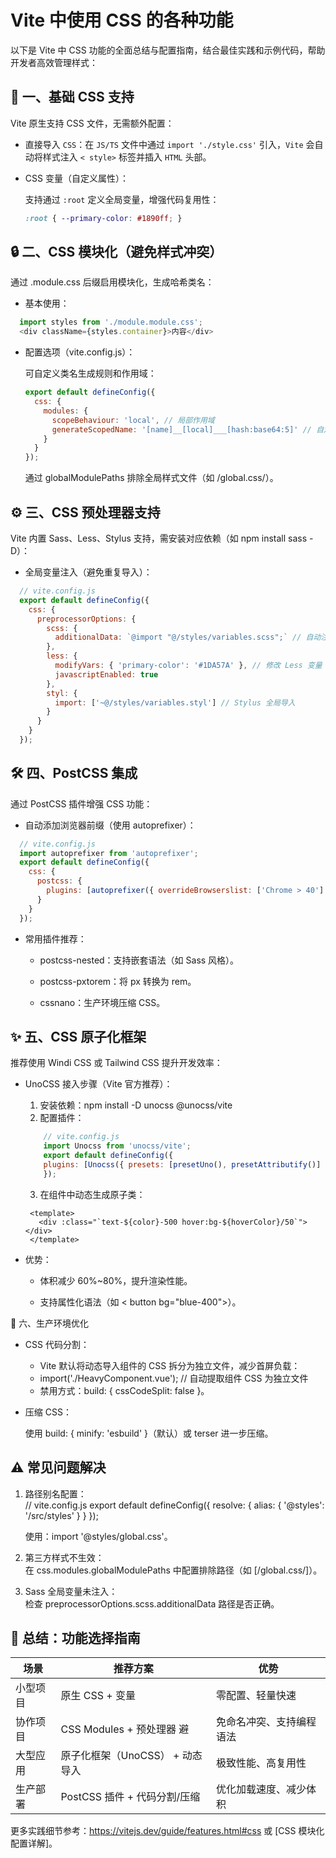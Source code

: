 # Vite 中使用 CSS 的各种功能
以下是 Vite 中 CSS 功能的全面总结与配置指南，结合最佳实践和示例代码，帮助开发者高效管理样式：

## 🎨 一、基础 CSS 支持

Vite 原生支持 CSS 文件，无需额外配置：

+ 直接导入 `CSS`：在 `JS/TS` 文件中通过 `import './style.css'` 引入，`Vite` 会自动将样式注入 `< style>` 标签并插入 `HTML` 头部。

+ CSS 变量（自定义属性）：  

  支持通过 `:root` 定义全局变量，增强代码复用性：
  ```css
  :root { --primary-color: #1890ff; }
  ```
  

## 🔒 二、CSS 模块化（避免样式冲突）

通过 .module.css 后缀启用模块化，生成哈希类名：

+ 基本使用：
```js
  import styles from './module.module.css';
  <div className={styles.container}>内容</div>
```
+ 配置选项（vite.config.js）：  

  可自定义类名生成规则和作用域：
  ```js
  export default defineConfig({
    css: {
      modules: {
        scopeBehaviour: 'local', // 局部作用域
        generateScopedName: '[name]__[local]___[hash:base64:5]' // 自定义命名格式
      }
    }
  });
  ```
  通过 globalModulePaths 排除全局样式文件（如 /global\.css/）。

## ⚙️ 三、CSS 预处理器支持

Vite 内置 Sass、Less、Stylus 支持，需安装对应依赖（如 npm install sass -D）：

+ 全局变量注入（避免重复导入）： 

```js
  // vite.config.js
  export default defineConfig({
    css: {
      preprocessorOptions: {
        scss: {
          additionalData: `@import "@/styles/variables.scss";` // 自动注入全局变量
        },
        less: {
          modifyVars: { 'primary-color': '#1DA57A' }, // 修改 Less 变量
          javascriptEnabled: true
        },
        styl: {
          import: ['~@/styles/variables.styl'] // Stylus 全局导入
        }
      }
    }
  });
  ```

## 🛠️ 四、PostCSS 集成

通过 PostCSS 插件增强 CSS 功能：

+ 自动添加浏览器前缀（使用 autoprefixer）：
```js
  // vite.config.js
  import autoprefixer from 'autoprefixer';
  export default defineConfig({
    css: {
      postcss: {
        plugins: [autoprefixer({ overrideBrowserslist: ['Chrome > 40'] })]
      }
    }
  });
 ``` 
+ 常用插件推荐：  

  + postcss-nested：支持嵌套语法（如 Sass 风格）。  

  + postcss-pxtorem：将 px 转换为 rem。  

  + cssnano：生产环境压缩 CSS。

## ✨ 五、CSS 原子化框架

推荐使用 Windi CSS 或 Tailwind CSS 提升开发效率：
+ UnoCSS 接入步骤（Vite 官方推荐）：

  1. 安装依赖：npm install -D unocss @unocss/vite  
  2. 配置插件：
    ```js
        // vite.config.js
        import Unocss from 'unocss/vite';
        export default defineConfig({
        plugins: [Unocss({ presets: [presetUno(), presetAttributify()] })]
        });
    ```
  3. 在组件中动态生成原子类：

    ```vue
     <template>
       <div :class="`text-${color}-500 hover:bg-${hoverColor}/50`"></div>
     </template>
    ```
+ 优势：  

  + 体积减少 60%~80%，提升渲染性能。  

  + 支持属性化语法（如 < button bg="blue-400">）。

🚀 六、生产环境优化

+ CSS 代码分割：  

  + Vite 默认将动态导入组件的 CSS 拆分为独立文件，减少首屏负载：
  + import('./HeavyComponent.vue'); // 自动提取组件 CSS 为独立文件
  + 禁用方式：build: { cssCodeSplit: false }。  
+ 压缩 CSS：  

  使用 build: { minify: 'esbuild' }（默认）或 terser 进一步压缩。

## ⚠️ 常见问题解决

1. 路径别名配置：  
   // vite.config.js
   export default defineConfig({
     resolve: { alias: { '@styles': '/src/styles' } }
   });
   
   使用：import '@styles/global.css'。  
2. 第三方样式不生效：  
   在 css.modules.globalModulePaths 中配置排除路径（如 [/global\.css/]）。  
3. Sass 全局变量未注入：  
   检查 preprocessorOptions.scss.additionalData 路径是否正确。

## 💎 总结：功能选择指南

|场景 |推荐方案 |优势|
|------------------|---------------|------------------|
|小型项目| 原生 CSS + 变量 |零配置、轻量快速|
|协作项目| CSS Modules + 预处理器 避|免命名冲突、支持编程语法|
|大型应用| 原子化框架（UnoCSS） + 动态导入 |极致性能、高复用性|
|生产部署| PostCSS 插件 + 代码分割/压缩 |优化加载速度、减少体积|

更多实践细节参考：https://vitejs.dev/guide/features.html#css 或 [CSS 模块化配置详解]。
